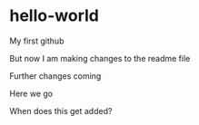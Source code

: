 # hello-world
My first github

But now I am making changes to the readme file

Further changes coming

Here we go

When does this get added?
